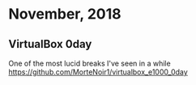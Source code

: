 # November, 2018

VirtualBox 0day
---------------
One of the most lucid breaks I've seen in a while
<https://github.com/MorteNoir1/virtualbox_e1000_0day>

